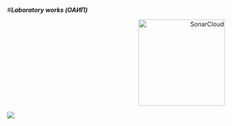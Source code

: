 #***Laboratory works (ОАИП)***
<p align="right">
  <a href="https://sonarcloud.io/summary/new_code?id=tkmrqq_Laboratory-works">
    <img src="https://sonarcloud.io/images/project_badges/sonarcloud-white.svg" alt="SonarCloud" width="200">
  </a>
</p>

<img src="https://i.pinimg.com/originals/02/23/7d/02237d2a17d45457450a353e7baaa7c2.png" />
